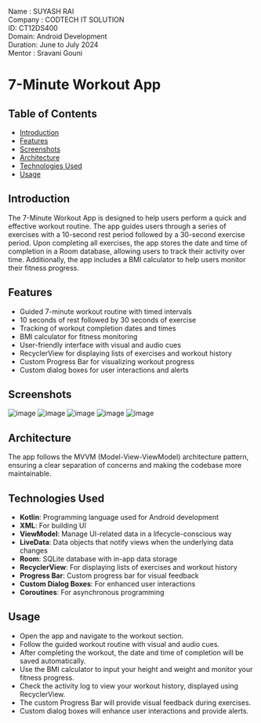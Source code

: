 Name : SUYASH RAI <br>
Company : CODTECH IT SOLUTION <br>
ID: CT12DS400 <br>
Domain: Android Development <br>
Duration: June to July 2024 <br>
Mentor : Sravani Gouni <br>

# 7-Minute Workout App

## Table of Contents

- [Introduction](#introduction)
- [Features](#features)
- [Screenshots](#screenshots)
- [Architecture](#architecture)
- [Technologies Used](#technologies-used)
- [Usage](#usage)


## Introduction

The 7-Minute Workout App is designed to help users perform a quick and effective workout routine. The app guides users through a series of exercises with a 10-second rest period followed by a 30-second exercise period. Upon completing all exercises, the app stores the date and time of completion in a Room database, allowing users to track their activity over time. Additionally, the app includes a BMI calculator to help users monitor their fitness progress.

## Features

- Guided 7-minute workout routine with timed intervals
- 10 seconds of rest followed by 30 seconds of exercise
- Tracking of workout completion dates and times
- BMI calculator for fitness monitoring
- User-friendly interface with visual and audio cues
- RecyclerView for displaying lists of exercises and workout history
- Custom Progress Bar for visualizing workout progress
- Custom dialog boxes for user interactions and alerts

## Screenshots

![image](https://github.com/user-attachments/assets/c40f69b5-f4ae-4f29-ad6c-49c6552c733c) ![image](https://github.com/user-attachments/assets/d5d9de30-f94a-4691-ab1f-56d1e1682cf4)
![image](https://github.com/user-attachments/assets/25ac22fe-7023-4de2-b222-9fb4b1926321) ![image](https://github.com/user-attachments/assets/e6514ad7-adfc-409b-ba6e-3b21a1b437ed)
![image](https://github.com/user-attachments/assets/e6f48998-0d5e-47b9-a4fc-0061022a54e9)



## Architecture

The app follows the MVVM (Model-View-ViewModel) architecture pattern, ensuring a clear separation of concerns and making the codebase more maintainable.

## Technologies Used

- **Kotlin**: Programming language used for Android development
- **XML**: For building UI
- **ViewModel**: Manage UI-related data in a lifecycle-conscious way
- **LiveData**: Data objects that notify views when the underlying data changes
- **Room**: SQLite database with in-app data storage
- **RecyclerView**: For displaying lists of exercises and workout history
- **Progress Bar**: Custom progress bar for visual feedback
- **Custom Dialog Boxes**: For enhanced user interactions
- **Coroutines**: For asynchronous programming


## Usage

- Open the app and navigate to the workout section.
- Follow the guided workout routine with visual and audio cues.
- After completing the workout, the date and time of completion will be saved automatically.
- Use the BMI calculator to input your height and weight and monitor your fitness progress.
- Check the activity log to view your workout history, displayed using RecyclerView.
- The custom Progress Bar will provide visual feedback during exercises.
- Custom dialog boxes will enhance user interactions and provide alerts.

